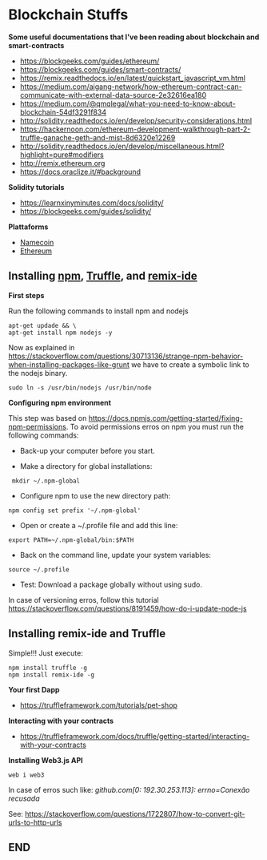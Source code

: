 # Blockchain Stuffs

**Some useful documentations that I've been reading about blockchain and smart-contracts**
- https://blockgeeks.com/guides/ethereum/
- https://blockgeeks.com/guides/smart-contracts/
- https://remix.readthedocs.io/en/latest/quickstart_javascript_vm.html
- https://medium.com/aigang-network/how-ethereum-contract-can-communicate-with-external-data-source-2e32616ea180
- https://medium.com/@qmqlegal/what-you-need-to-know-about-blockchain-54df3291f834
- http://solidity.readthedocs.io/en/develop/security-considerations.html
- https://hackernoon.com/ethereum-development-walkthrough-part-2-truffle-ganache-geth-and-mist-8d6320e12269
- http://solidity.readthedocs.io/en/develop/miscellaneous.html?highlight=pure#modifiers
- http://remix.ethereum.org
- https://docs.oraclize.it/#background

**Solidity tutorials**
- https://learnxinyminutes.com/docs/solidity/
- https://blockgeeks.com/guides/solidity/

**Plattaforms**
- [Namecoin](https://namecoin.org/)
- [Ethereum](https://www.ethereum.org/)


## Installing [npm](https://www.npmjs.com/), [Truffle](https://github.com/trufflesuite/truffle), and [remix-ide](https://github.com/ethereum/remix-ide)

**First steps**

Run the following commands to install npm and nodejs

```
apt-get updade && \
apt-get install npm nodejs -y
```

Now as explained in https://stackoverflow.com/questions/30713136/strange-npm-behavior-when-installing-packages-like-grunt we have to create a symbolic link to the nodejs binary.

```
sudo ln -s /usr/bin/nodejs /usr/bin/node
```

**Configuring npm environment**

This step was based on https://docs.npmjs.com/getting-started/fixing-npm-permissions. To avoid permissions erros on npm
you must run the following commands:

* Back-up your computer before you start.

* Make a directory for global installations:

```
 mkdir ~/.npm-global
```

* Configure npm to use the new directory path:

```
npm config set prefix '~/.npm-global'
```

* Open or create a ~/.profile file and add this line:

```
export PATH=~/.npm-global/bin:$PATH
```

* Back on the command line, update your system variables:

```
source ~/.profile
```
* Test: Download a package globally without using sudo.

 In case of versioning erros,  follow this tutorial https://stackoverflow.com/questions/8191459/how-do-i-update-node-js

## Installing remix-ide and Truffle
Simple!!! Just execute:

```
npm install truffle -g
npm install remix-ide -g
```

**Your first Dapp**
- https://truffleframework.com/tutorials/pet-shop

**Interacting with your contracts**
- https://truffleframework.com/docs/truffle/getting-started/interacting-with-your-contracts

**Installing Web3.js API**

```
web i web3
```

In case of erros such like: _github.com[0: 192.30.253.113]: errno=Conexão recusada_

See: https://stackoverflow.com/questions/1722807/how-to-convert-git-urls-to-http-urls

## END
